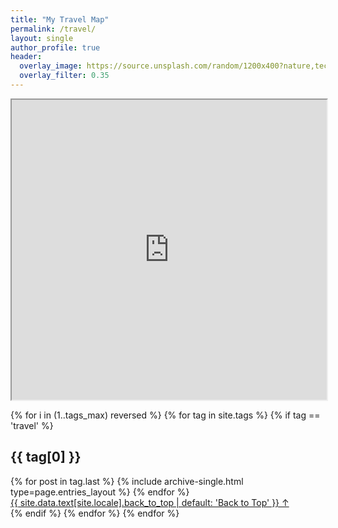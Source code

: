 ```yaml
---
title: "My Travel Map"
permalink: /travel/
layout: single
author_profile: true
header:
  overlay_image: https://source.unsplash.com/random/1200x400?nature,technology,city
  overlay_filter: 0.35
---
```



<iframe src="https://www.google.com/maps/d/u/0/embed?mid=1mPiLutLgPaihLS4zBOnrb9mupxQ" width="100%" height="480"></iframe>

{% for i in (1..tags_max) reversed %}
  {% for tag in site.tags %}
    {% if tag == 'travel' %}
      <section id="{{ tag[0] | slugify | downcase }}" class="taxonomy__section">
        <h2 class="archive__subtitle">{{ tag[0] }}</h2>
        <div class="entries-{{ page.entries_layout | default: 'list' }}">
          {% for post in tag.last %}
            {% include archive-single.html type=page.entries_layout %}
          {% endfor %}
        </div>
        <a href="#page-title" class="back-to-top">{{ site.data.text[site.locale].back_to_top | default: 'Back to Top' }} &uarr;</a>
      </section>
    {% endif %}
  {% endfor %}
{% endfor %}

